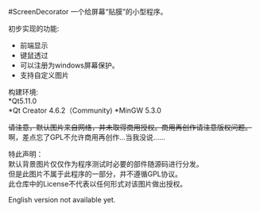 #ScreenDecorator
一个给屏幕“贴膜”的小型程序。

初步实现的功能:
- 前端显示
- 键鼠透过
- 可以注册为windows屏幕保护。
- 支持自定义图片

  
构建环境:  
*Qt5.11.0  
*Qt Creator  4.6.2（Community)
*MinGW 5.3.0
  
~~请注意，默认图片来自网络，并未取得商用授权。商用再创作请注意版权问题。~~  
啊，差点忘了GPL不允许商用再创作…当我没说……  

特此声明：  
默认背景图片仅仅作为程序测试时必要的部件随源码进行分发。  
但是此图片不属于此程序的一部分，并不遵循GPL协议。  
此仓库中的License不代表以任何形式对该图片做出授权。  

  
English version not available yet.  
